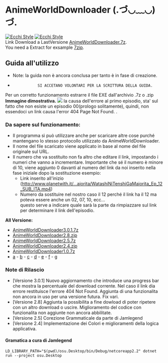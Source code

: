 # AnimeWorldDownloader (.づ◡﹏◡)づ.
[![Ecchi Style](https://discordapp.com/api/guilds/188630481301012481/widget.png?style=shield)](https://discord.gg/K9NHNrx)
[![Ecchi Style](https://static-cdn.jtvnw.net/jtv_user_pictures/panel-55778697-image-21f6cc49-c9fd-4ae5-8224-c901119f1505)](https://streamlabs.com/arutosio)
 <br>
Link Download a LastVersione [AnimeWorldDownloader.7z](https://puu.sh/D5L7d/2efe8766b0.7z). <br>
You need a Extract for exsample [7zip](https://www.7-zip.org/).

## Guida all'utilizzo
 - Note: la guida non è ancora conclusa per tanto è in fase di creazione. <br>
 -                SI ACCETANO VOLONTARI PER LA SCRITTURA DELLA GUIDA.
Per un corretto funzionamento estrarre il file EXE dall'archivio .7z o .zip <br>
**Immagine dimostrativa.**
![](https://puu.sh/D5M6I/a1083533c4.png)
la causa dell'errore al primo episodio, sta' sul fatto che non esiste un episodio 00(prologo solitamente), quindi, non essendoci un link causa l'error 404 Page Not Found. . <br>

### Da sapere sul funzionamento:
- Il programma sì può utilizzare anche per scaricare altre cose purché mantengano lo stesso protocollo utilizzato da AnimeWorldDownloader. 
- Il nome del file scaricato viene applicato in base al nome del file originale sul URL.
- Il numero che va sostituito non fa altro che editare il link, impostando i numeri che vanno a incrementare. Importante che sé il numero è minore di 10, viene aggiunto 0 davanti al numero del link da noi inserito nella fase iniziale dopo la sostituzione esempio:
  - Link inserito all'inizio (http://www.planetwith.it/...aiorita/WatashiNiTenshiGaMaiorita_Ep_12_SUB_ITA.mp4) 
  - Numero da sostituire nel nostro caso il 12 perché il link ha il 12 ma poteva essere anche un 02, 07, 10, ecc...  <br>
  questo serve a indicare quale sarà la parte da rimpiazzare sul link per determinare il link dell'episodio.

**All Versione:**
- [AnimeWorldDownloader3.0.1.7z](https://puu.sh/D5L7d/2efe8766b0.7z)
- [AnimeWorldDownloader2.8.zip](https://puu.sh/D3sxu/23bab32ff5.zip)
- [AnimeWorldDownloader2.5.7z](https://puu.sh/D2tGW/ccb612501c.7z)
- [AnimeWorldDownloader2.4.zip](https://puu.sh/D2s9g/4539aaccd2.zip)
- [AnimeWorldDownloader1.0.7z](https://puu.sh/D1VgY/c9003a87f0.7z)
- [a](#a) - [b](#b) - [c](#b) - [d](#d) - [e](#e) - [f](#f) - [g](#g)

### Note di Rilascio
 - [Versione 3.0.1]
    Nuovo aggiornamento che introduce una progress bar che mostra la percentuale del download corrente.
    Nel caso il link dia errore restituisce l'errore 404 Not Found.
    Aggiunta di una funzionalita non ancora in uso per una versione futura.
    Fix vari.
 - [Versione 2.8]
    Aggiunta la possibilita a fine dowload di poter ripetere con un altro download o uscire. 
    Miglioramento del codice con funzionalita non aggiunte non ancora abbilitate.
 - [Versione 2.5]
    Corezione Grammaticale da parte di Jamlegend
 - [Versione 2.4]
    Implementazione dei Colori e miglioramenti della logica applicativa.
    <br>
    
#### Gramatica a cura di Jamlegend 

```shell
LD_LIBRARY_PATH="$(pwd)/osu.Desktop/bin/Debug/netcoreapp2.2" dotnet run --project osu.Desktop
```
